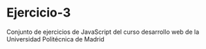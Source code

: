 # Ejercicio-3
Conjunto de ejercicios de JavaScript  del curso desarrollo web de la Universidad Politécnica de Madrid
